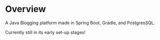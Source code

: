 # Overview

A Java Blogging platform made in Spring Boot, Gradle, and PostgresSQL. 

Currently still in its early set-up stages!
